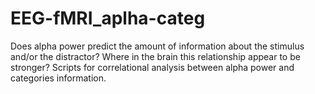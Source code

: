 # EEG-fMRI_aplha-categ
Does alpha power predict the amount of information about the stimulus and/or the distractor? Where in the brain this relationship appear to be stronger?  Scripts for correlational analysis between alpha power and categories information.
